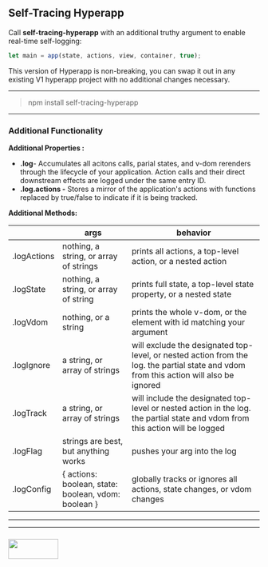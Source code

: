 ## Self-Tracing Hyperapp

Call __self-tracing-hyperapp__ with an additional truthy argument to enable real-time self-logging:
```js
let main = app(state, actions, view, container, true);
```
This version of Hyperapp is non-breaking, you can swap it out in any existing V1 hyperapp project with no additional changes necessary.

---

> npm install self-tracing-hyperapp

---
### Additional Functionality

__Additional Properties :__
* __.log__- Accumulates all acitons calls, parial states, and v-dom rerenders through the lifecycle of your application. Action calls and their direct downstream effects are logged under the same entry ID.
* __.log.actions -__ Stores a mirror of the application's actions with functions replaced by true/false to indicate if it is being tracked.

__Additional Methods:__		

|  | args | behavior |   
| --- | --- | --- |  
| .logActions | nothing, a string, or array of strings |	prints all actions, a top-level action, or a nested action |  
| .logState | nothing, a string, or array of string |	prints full state, a top-level state property, or a nested state |  
| .logVdom | nothing, or a string | prints the whole v-dom, or the element with id matching your argument |  
| .logIgnore | a string, or array of strings | will exclude the designated top-level, or nested action from the log. the partial state and vdom from this action will also be ignored |    
| .logTrack |  a string, or array of strings | will include the designated top-level or nested action in the log. the partial state and vdom from this action will be logged |  
| .logFlag | strings are best, but anything works | pushes your arg into the log |  
| .logConfig | { actions: boolean, state: boolean, vdom: boolean } | globally tracks or ignores all actions, state changes, or vdom changes |  

___
___
### <a href="http://elewa.education/blog" target="_blank"><img src="https://user-images.githubusercontent.com/18554853/34921062-506450ae-f97d-11e7-875f-6feeb26ad72d.png" width="100" height="40"/></a>
